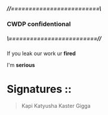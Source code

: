 ##### //=========================\\
### CWDP confidentional
##### \\=========================//
If you leak our work ur **fired**

I'm **serious**

Signatures ::
=============
> Kapi
> Katyusha
> Kaster
> Gigga
